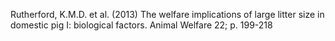 Rutherford, K.M.D. et al. (2013) The welfare implications of large litter size in domestic pig I: biological factors. Animal Welfare 22; p. 199-218
